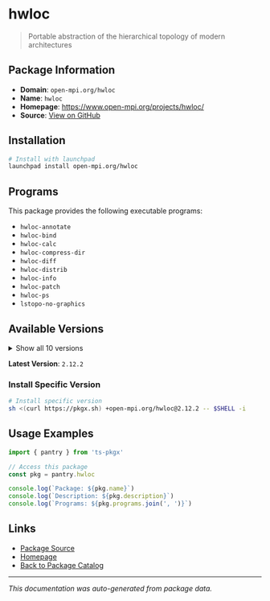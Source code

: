 # hwloc

> Portable abstraction of the hierarchical topology of modern architectures

## Package Information

- **Domain**: `open-mpi.org/hwloc`
- **Name**: `hwloc`
- **Homepage**: https://www.open-mpi.org/projects/hwloc/
- **Source**: [View on GitHub](https://github.com/pkgxdev/pantry/tree/main/projects/open-mpi.org/hwloc/package.yml)

## Installation

```bash
# Install with launchpad
launchpad install open-mpi.org/hwloc
```

## Programs

This package provides the following executable programs:

- `hwloc-annotate`
- `hwloc-bind`
- `hwloc-calc`
- `hwloc-compress-dir`
- `hwloc-diff`
- `hwloc-distrib`
- `hwloc-info`
- `hwloc-patch`
- `hwloc-ps`
- `lstopo-no-graphics`

## Available Versions

<details>
<summary>Show all 10 versions</summary>

- `2.12.2`, `2.12.1`, `2.12.0`, `2.11.2`, `2.11.1`
- `2.11.0`, `2.10.0`, `2.9.3`, `2.9.2`, `2.9.1`

</details>

**Latest Version**: `2.12.2`

### Install Specific Version

```bash
# Install specific version
sh <(curl https://pkgx.sh) +open-mpi.org/hwloc@2.12.2 -- $SHELL -i
```

## Usage Examples

```typescript
import { pantry } from 'ts-pkgx'

// Access this package
const pkg = pantry.hwloc

console.log(`Package: ${pkg.name}`)
console.log(`Description: ${pkg.description}`)
console.log(`Programs: ${pkg.programs.join(', ')}`)
```

## Links

- [Package Source](https://github.com/pkgxdev/pantry/tree/main/projects/open-mpi.org/hwloc/package.yml)
- [Homepage](https://www.open-mpi.org/projects/hwloc/)
- [Back to Package Catalog](../../../package-catalog.md)

---

*This documentation was auto-generated from package data.*
